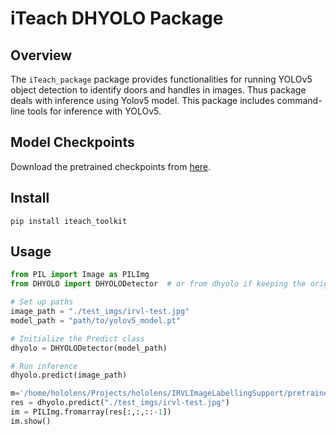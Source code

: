 # iTeach DHYOLO Package

## Overview

The `iTeach_package` package provides functionalities for running YOLOv5 object detection to identify doors and handles in images. Thus package deals with inference using Yolov5 model. This package includes command-line tools for inference with YOLOv5.

## Model Checkpoints

Download the pretrained checkpoints from [here](https://utdallas.box.com/v/DHYOLO-Pretrained-Checkpoints).

## Install

```shell
pip install iteach_toolkit
```

## Usage

```python
from PIL import Image as PILImg
from DHYOLO import DHYOLODetector  # or from dhyolo if keeping the original name

# Set up paths
image_path = "./test_imgs/irvl-test.jpg"
model_path = "path/to/yolov5_model.pt"

# Initialize the Predict class
dhyolo = DHYOLODetector(model_path)

# Run inference
dhyolo.predict(image_path)

m='/home/hololens/Projects/hololens/IRVLImageLabellingSupport/pretrained_ckpt.pt'
res = dhyolo.predict("./test_imgs/irvl-test.jpg")
im = PILImg.fromarray(res[:,:,::-1])
im.show()
```